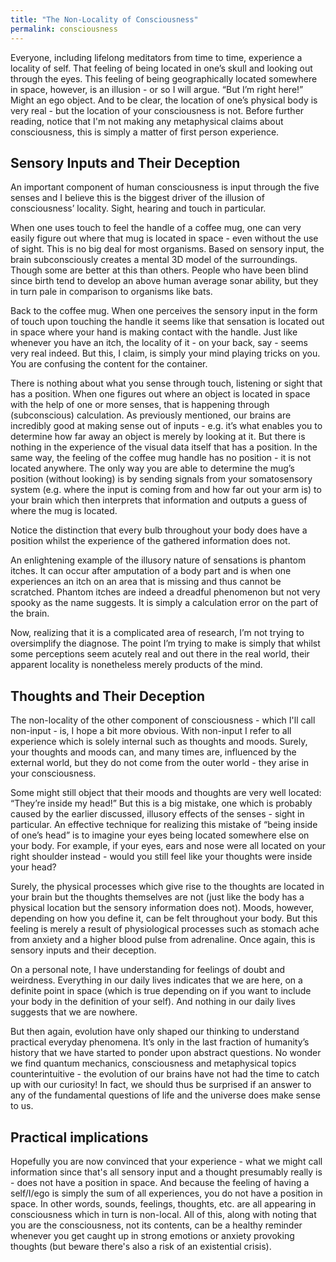 ```yaml
---
title: "The Non-Locality of Consciousness"
permalink: consciousness
---
```

Everyone, including lifelong meditators from time to time, experience a locality of self. That feeling of being located in one’s skull and looking out through the eyes. This feeling of being geographically located somewhere in space, however, is an illusion - or so I will argue. “But I’m right here!” Might an ego object. And to be clear, the location of one’s physical body is very real - but the location of your consciousness is not. Before further reading, notice that I'm not making any metaphysical claims about consciousness, this is simply a matter of first person experience.

## Sensory Inputs and Their Deception
An important component of human consciousness is input through the five senses and I believe this is the biggest driver of the illusion of consciousness’ locality. Sight, hearing and touch in particular. 

When one uses touch to feel the handle of a coffee mug, one can very easily figure out where that mug is located in space - even without the use of sight. This is no big deal for most organisms. Based on sensory input, the brain subconsciously creates a mental 3D model of the surroundings. Though some are better at this than others. People who have been blind since birth tend to develop an above human average sonar ability, but they in turn pale in comparison to organisms like bats.

Back to the coffee mug. When one perceives the sensory input in the form of touch upon touching the handle it seems like that sensation is located out in space where your hand is making contact with the handle. Just like whenever you have an itch, the locality of it - on your back, say - seems very real indeed. But this, I claim, is simply your mind playing tricks on you. You are confusing the content for the container.

There is nothing about what you sense through touch, listening or sight that has a position. When one figures out where an object is located in space with the help of one or more senses, that is happening through (subconscious) calculation. As previously mentioned, our brains are incredibly good at making sense out of inputs - e.g. it’s what enables you to determine how far away an object is merely by looking at it. But there is nothing in the experience of the visual data itself that has a position. In the same way, the feeling of the coffee mug handle has no position - it is not located anywhere. The only way you are able to determine the mug’s position (without looking) is by sending signals from your somatosensory system (e.g. where the input is coming from and how far out your arm is) to your brain which then interprets that information and outputs a guess of where the mug is located.

Notice the distinction that every bulb throughout your body does have a position whilst the experience of the gathered information does not.

An enlightening example of the illusory nature of sensations is phantom itches. It can occur after amputation of a body part and is when one experiences an itch on an area that is missing and thus cannot be scratched. Phantom itches are indeed a dreadful phenomenon but not very spooky as the name suggests. It is simply a calculation error on the part of the brain. 

Now, realizing that it is a complicated area of research, I’m not trying to oversimplify the diagnose. The point I’m trying to make is simply that whilst some perceptions seem acutely real and out there in the real world, their apparent locality is nonetheless merely products of the mind.

## Thoughts and Their Deception
The non-locality of the other component of consciousness - which I'll call non-input - is, I hope a bit more obvious. With non-input I refer to all experience which is solely internal such as thoughts and moods. Surely, your thoughts and moods can, and many times are, influenced by the external world, but they do not come from the outer world - they arise in your consciousness.

Some might still object that their moods and thoughts are very well located: “They’re inside my head!” But this is a big mistake, one which is probably caused by the earlier discussed, illusory effects of the senses - sight in particular. An effective technique for realizing this mistake of “being inside of one’s head” is to imagine your eyes being located somewhere else on your body. For example, if your eyes, ears and nose were all located on your right shoulder instead - would you still feel like your thoughts were inside your head?

Surely, the physical processes which give rise to the thoughts are located in your brain but the thoughts themselves are not (just like the body has a physical location but the sensory information does not). Moods, however, depending on how you define it, can be felt throughout your body. But this feeling is merely a result of physiological processes such as stomach ache from anxiety and a higher blood pulse from adrenaline. Once again, this is sensory inputs and their deception.

On a personal note, I have understanding for feelings of doubt and weirdness. Everything in our daily lives indicates that we are here, on a definite point in space (which is true depending on if you want to include your body in the definition of your self). And nothing in our daily lives suggests that we are nowhere.

But then again, evolution have only shaped our thinking to understand practical everyday phenomena. It’s only in the last fraction of humanity’s history that we have started to ponder upon abstract questions. No wonder we find quantum mechanics, consciousness and metaphysical topics counterintuitive - the evolution of our brains have not had the time to catch up with our curiosity! In fact, we should thus be surprised if an answer to any of the fundamental questions of life and the universe does make sense to us.

## Practical implications
Hopefully you are now convinced that your experience - what we might call information since that's all sensory input and a thought presumably really is - does not have a position in space. And because the feeling of having a self/I/ego is simply the sum of all experiences, you do not have a position in space. In other words, sounds, feelings, thoughts, etc. are all appearing in consciousness which in turn is non-local. All of this, along with noting that you are the consciousness, not its contents, can be a healthy reminder whenever you get caught up in strong emotions or anxiety provoking thoughts (but beware there's also a risk of an existential crisis).